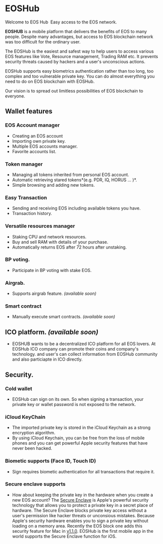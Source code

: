 # EOSHub

Welcome to EOS Hub ­ Easy access to the EOS network.

**EOSHUB** is a mobile platform that delivers the benefits of EOS to many people. Despite many advantages, but access to EOS blockchain network was too difficult for the ordinary user. 

The EOSHub is the easiest and safest way to help users to access various EOS features like Vote, Resource management, Trading RAM etc. It prevents security threats caused by hackers and a user's unconscious actions. 

EOSHub supports easy biometrics authentication rather than too long, too complex and too vulnerable private key. You can do almost everything you need to do on EOS blockchain with EOSHub. 

Our vision is to spread out limitless possibilities of EOS blockchain to everyone.

## Wallet features

### EOS Account manager
- Creating an EOS account
- Importing own private key.
- Multiple EOS accounts manager.
- Favorite accounts list.

### Token manager
- Managing all tokens inherited from personal EOS account.  
- Automatic retrieving stared tokens*(e.g. PDR, IQ, HORUS … )*.
- Simple browsing and adding new tokens.

### Easy Transaction
- Sending and receiving EOS including available tokens you have.
- Transaction history.

### Versatile resources manager
- Staking CPU and network resources.
- Buy and sell RAM with details of your purchase.
- Automatically returns EOS after 72 hours after unstaking.

### BP voting.
- Participate in BP voting with stake EOS.

### Airgrab.
- Supports airgrab feature. *(available soon)*

### Smart contract
- Manually execute smart contracts. *(available soon)*

## ICO platform. *(available soon)*
- EOSHUB wants to be a decentralized ICO platform for all EOS lovers. At EOSHub ICO company can promote their coins and company's technology. and user's can collect information from EOSHub community and also particiapte in ICO directly.

## Security.

### Cold wallet
- EOSHub can sign on its own. So when signing a transaction, your private key or wallet password is not exposed to the network.

### iCloud KeyChain
- The imported private key is stored in the iCloud Keychain as a strong encryption algorithm.
- By using iCloud Keychain, you can be free from the loss of mobile phones and you can get powerful Apple security features that have never been hacked.

### Biometic supports (Face ID, Touch ID)
- Sign requires biometic authentication for all transactions that require it.

### Secure enclave supports
- How about keeping the private key in the hardware when you create a new EOS account?
The [Secure Enclave](https://developer.apple.com/documentation/security/certificate_key_and_trust_services/keys/storing_keys_in_the_secure_enclave) is Apple's powerful security technology that allows you to protect a private key in a secret place of hardware.
The Secure Enclave blocks private key access without a user's permission like hacker threats or unconsious mistakes. Because Apple's security hardware enables you to sign a private key without loading on a memory area.
Recently the EOS block one adds this security feature for Mac in [v1.1.0](https://github.com/EOSIO/eos/releases/tag/v1.1.0). EOSHub is the first mobile app in the world supports the Secure Enclave function for iOS.
